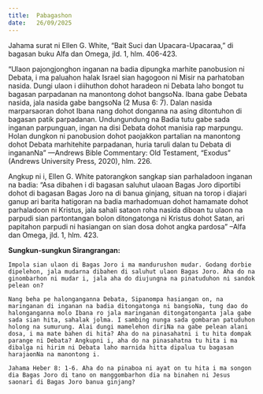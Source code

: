 ```yaml
---
title:  Pabagashon
date:   26/09/2025
---
```


Jahama surat ni Ellen G. White, “Bait Suci dan Upacara-Upacaraa,” di bagasan buku Alfa dan Omega, jld. 1, hlm. 406-423.

“Ulaon pajongjonghon inganan na badia dipungka marhite panobusion ni Debata, i ma paluahon halak Israel sian hagogoon ni Misir na parhatoban nasida. Dungi ulaon i diihuthon dohot haradeon ni Debata laho bongot tu bagasan parpadanan na manontong dohot bangsoNa. Ibana gabe Debata nasida, jala nasida gabe bangsoNa (2 Musa 6: 7). Dalan nasida marparsaoran dohot Ibana nang dohot donganna na asing ditontuhon di bagasan patik parpadanan. Undungundung na Badia tutu gabe sada inganan parpunguan, ingan na disi Debata dohot manisia rap marpungu. Holan dungkon ni panobusion dohot paojakkon partalian na manontong dohot Debata marhitehite parpadanan, huria taruli dalan tu Debata di ingananNa” —Andrews Bible Commentary: Old Testament, “Exodus” (Andrews University Press, 2020), hlm. 226.

Angkup ni i, Ellen G. White patorangkon sangkap sian parhaladoon inganan na badia: “Asa dibahen i di bagasan saluhut ulaoan Bagas Joro diportibi dohot di bagasan Bagas Joro na di banua ginjang, situan na torop i diajari ganup ari barita hatigoran na badia marhadomuan dohot hamamate dohot parhaladoon ni Kristus, jala sahali sataon roha nasida diboan tu ulaon na parpudi sian partontangan bolon ditongatonga ni Kristus dohot Satan, ari papitahon parpudi ni hasiangan on sian dosa dohot angka pardosa” –Alfa dan Omega, jld. 1, hlm. 423.

**Sungkun-sungkun Sirangrangan:**

`Impola sian ulaon di Bagas Joro i ma mandurushon mudar. Godang dorbie dipelehon, jala mudarna dibahen di saluhut ulaon Bagas Joro. Aha do na ginombarhon ni mudar i, jala aha do diujungna na pinatuduhon ni sandok pelean on?`

`Nang beha pe halonganganna Debata, Sipanompa hasiangan on, na maringanan di inganan na badia ditongatonga ni bangsoNa, tung dao do halonganganna molo Ibana ro jala maringanan ditongatonganta jala gabe sada sian hita, sahalak jolma. I sambing nunga sada gombaran patuduhon holong na sumurung. Alai dungi mamelehon diriNa na gabe pelean alani dosa, i ma mate bahen di hita? Aha do na pinasahatni i tu hita dompak parange ni Debata? Angkupni i, aha do na pinasahatna tu hita i ma dibalga ni hirim ni Debata laho marnida hitta dipalua tu bagasan harajaonNa na manontong i.`

`Jahama Heber 8: 1-6. Aha do na pinaboa ni ayat on tu hita i ma songon dia Bagas Joro di tano on manggombarhon dia na binahen ni Jesus saonari di Bagas Joro banua ginjang?`